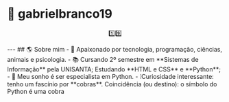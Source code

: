 # 🐍 gabrielbranco19
<p align="center">
1️⃣9️⃣
</p>
---
## 🌎 Sobre mim
- 👤 Apaixonado por tecnologia, programação, ciências, animais e psicologia.
- 📚 Cursando 2º semestre em **Sistemas de Informação** pela UNISANTA; Estudando **HTML e CSS** e **Python**;
- 🎯 Meu sonho é ser especialista em Python.
- ❕Curiosidade interessante: tenho um fascínio por **cobras**. Coincidência (ou destino): o símbolo do Python é uma cobra
